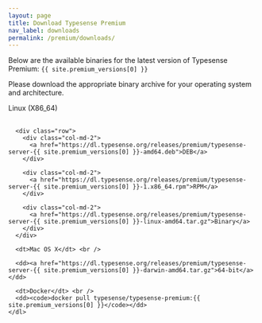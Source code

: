 ```yaml
---
layout: page
title: Download Typesense Premium
nav_label: downloads
permalink: /premium/downloads/
---
```


<div class="row no-gutters">
  <div id="doc-col" class="col-md-8">
    <p>Below are the available binaries for the latest version of Typesense Premium: <code>{{ site.premium_versions[0] }}</code></p>
    <p>Please download the appropriate binary archive for your operating system and architecture.</p>
    <dl id="release-downloads">
      <dt>Linux (X86_64)</dt> <br />

      <div class="row">
        <div class="col-md-2">
          <a href="https://dl.typesense.org/releases/premium/typesense-server-{{ site.premium_versions[0] }}-amd64.deb">DEB</a>
        </div>

        <div class="col-md-2">
          <a href="https://dl.typesense.org/releases/premium/typesense-server-{{ site.premium_versions[0] }}-1.x86_64.rpm">RPM</a>
        </div>

        <div class="col-md-2">
          <a href="https://dl.typesense.org/releases/premium/typesense-server-{{ site.premium_versions[0] }}-linux-amd64.tar.gz">Binary</a>
        </div>
      </div>

      <dt>Mac OS X</dt> <br />

      <dd><a href="https://dl.typesense.org/releases/premium/typesense-server-{{ site.premium_versions[0] }}-darwin-amd64.tar.gz">64-bit</a></dd>

      <dt>Docker</dt> <br />
      <dd><code>docker pull typesense/typesense-premium:{{ site.premium_versions[0] }}</code></dd>
    </dl>
  </div>
</div>